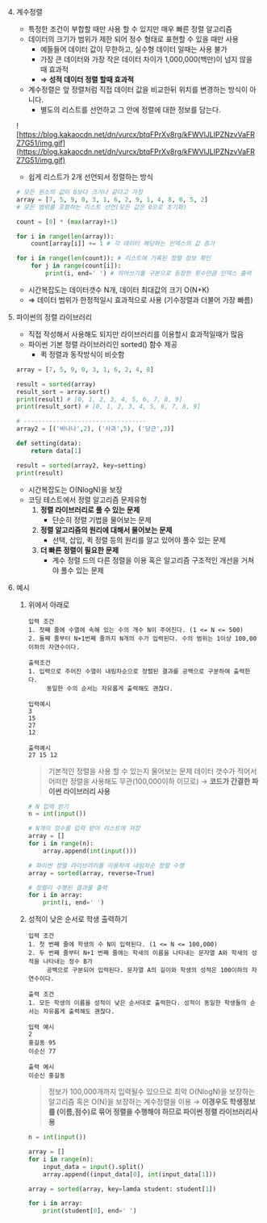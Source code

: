 4. 계수정렬 
    - 특정한 조건이 부합할 때만 사용 할 수 있지만 매우 빠른 정렬 알고리즘
    - 데이터의 크기가 범위가 제한 되어 정수 형태로 표현할 수 있을 때만 사용
        - 예들들어 데이터 값이 무한하고, 실수형 데이터 일때는 사용 불가
        - 가장 큰 데이터와 가장 작은 데이터 차이가 1,000,000(백만)이 넘지 않을때 효과적
        - ⇒ **성적 데이터 정렬 할때 효과적**
    - 계수정렬은 앞 정렬처럼 직접 데이터 값을 비교한뒤 위치를 변경하는 방식이 아니다.
        - 별도의 리스트를 선언하고 그 안에 정렬에 대한 정보를 담는다.

    ![https://blog.kakaocdn.net/dn/vurcx/btqFPrXv8rg/kFWVlJLIPZNzvVaFRZ7G51/img.gif](https://blog.kakaocdn.net/dn/vurcx/btqFPrXv8rg/kFWVlJLIPZNzvVaFRZ7G51/img.gif)

    - 쉽게 리스트가 2개 선언되서 정렬하는 방식

    ```python
    # 모든 원소의 값이 0보다 크거나 같다고 가정
    array = [7, 5, 9, 0, 3, 1, 6, 2, 9, 1, 4, 8, 0, 5, 2]
    # 모든 범위를 포함하는 리스트 선언(모든 값은 0으로 초기화)

    count = [0] * (max(array)+1)

    for i in range(len(array)):
    	count[array[i]] += 1 # 각 데이터 해당하는 인덱스의 값 증가

    for i in range(len(count)): # 리스트에 기록된 정렬 정보 확인
    	for j in range(count[i]):
    		print(i, end=' ') # 띄어쓰기를 구분으로 등장한 횟수만큼 인덱스 출력
    ```

    - 시간복잡도는 데이터갯수 N개, 데이터 최대값의 크기 O(N+K)
    - ⇒ 데이터 범위가 한정적일시 효과적으로 사용 (기수정렬과 더불어 가장 빠름)

5. 파이썬의 정렬 라이브러리 
    - 직접 작성해서 사용해도 되지만 라이브러리를 이용할시 효과적일때가 많음
    - 파이썬 기본 정렬 라이브러리인 sorted() 함수 제공
        - 퀵 정렬과 동작방식이 비슷함

    ```python
    array = [7, 5, 9, 0, 3, 1, 6, 2, 4, 8]

    result = sorted(array)
    result_sort = array.sort()
    print(result) # [0, 1, 2, 3, 4, 5, 6, 7, 8, 9]
    print(result_sort) # [0, 1, 2, 3, 4, 5, 6, 7, 8, 9]

    # ----------------------------------
    array2 = [('바나나',2), ('사과',5), ('당근',3)]

    def setting(data):
    	return data[1]

    result = sorted(array2, key=setting)
    print(result)
    ```

    - 시간복잡도는 O(NlogN)을 보장
    - 코딩 테스트에서 정렬 알고리즘 문제유형
        1. **정렬 라이브러리로 풀 수 있는 문제** 
            - 단순히 정렬 기법을 물어보는 문제
        2. **정렬 알고리즘의 원리에 대해서 물어보는 문제** 
            - 선택, 삽입, 퀵 정렬 등의 원리를 알고 있어야 풀수 있는 문제
        3. **더 빠른 정렬이 필요한 문제**
            - 계수 정렬 드의 다른 정렬을 이용 혹은 알고리즘 구조적인 개선을 거쳐야 풀수 있는 문제

6. 예시
    1. 위에서 아래로

        ```
        입력 조건
        1. 첫째 줄에 수열에 속해 있는 수의 개수 N이 주어진다. (1 <= N <= 500)
        2. 둘째 줄부터 N+1번째 줄까지 N개의 수가 입력된다. 수의 범위는 1이상 100,00 이하의 자연수이다.

        출력조건
        1. 입력으로 주어진 수열이 내림차순으로 정렬된 결과를 공백으로 구분하여 출력한다.
        	 동일한 수의 순서는 자유롭게 출력해도 괜찮다.

        입력예시 
        3
        15
        27
        12

        출력예시
        27 15 12
        ```

        >기본적인 정렬을 사용 할 수 있는지 물어보는 문제 
        데이터 갯수가 적어서 어떠한 정렬을 사용해도 무관(100,000이하 이므로)
        → **코드가 간결한 파이썬 라이브러리 사용**

        ```python
        # N 입력 받기
        n = int(input())

        # N개의 정수를 입력 받아 리스트에 저장
        array = []
        for i in range(n):
            array.append(int(input()))

        # 파이썬 정렬 라이브러리를 이용하여 내림차순 정렬 수행
        array = sorted(array, reverse=True)

        # 정렬이 수행된 결과를 출력
        for i in array:
            print(i, end=' ')
        ```

    2. 성적이 낮은 순서로 학생 출력하기

        ```
        입력 조건
        1. 첫 번째 줄에 학생의 수 N이 입력된다. (1 <= N <= 100,000)
        2. 두 번째 줄부터 N+1 번째 줄에는 학새의 이름을 나타내는 문자열 A와 학새의 성적을 나타내는 정수 B가 
        	 공백으로 구분되어 입력된다. 문자열 A의 길이와 학생의 성적은 100이하의 자연수이다.

        출력 조건
        1. 모든 학생의 이름을 성적이 낮은 순서대로 출력한다. 성적이 동일한 학생들의 순서는 자유롭게 출력해도 괜찮다.

        입력 예시
        2
        홍길동 95
        이순신 77

        출력 예시
        이순신 홍길동
        ```

        >정보가 100,000개까지 입력될수 있으므로 최악 O(NlogN)을 보장하는 알고리즘 혹은 O(N)을 보장하는 계수정렬을 이용
        → **이경우도 학생정보를 (이름,점수)로 묶어 정렬을 수행해야 하므로 파이썬 정렬 라이브러리사용** 

        ```python
        n = int(input())

        array = []
        for i in range(n):
        	input_data = input().split()
        	array.append((input_data[0], int(input_data[1]))

        array = sorted(array, key=lamda student: student[1])

        for i in array:
        	print(student[0], end=' ')
        ```

